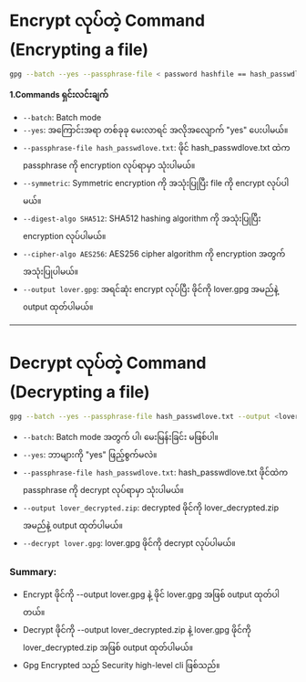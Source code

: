 
# Encrypt လုပ်တဲ့ Command (Encrypting a file)

```bash
gpg --batch --yes --passphrase-file < password hashfile == hash_passwdlove.txt> --symmetric --digest-algo SHA512 --cipher-algo AES256 --output < user-choice ouptfile-name လိုချင်သောနာမည်ထည့်ရန် ==lover.gpg > <user-data-original-zipfile == ထည့်ရန် == master.zip>

```

**1.Commands ရှင်းလင်းချက်**

- `--batch`: Batch mode 
- `--yes`: အကြောင်းအရာ တစ်ခုခု မေးလာရင် အလိုအလျောက် "yes" ပေးပါမယ်။
- `--passphrase-file hash_passwdlove.txt`: ဖိုင် hash_passwdlove.txt ထဲက passphrase ကို encryption လုပ်ရာမှာ သုံးပါမယ်။
- `--symmetric`: Symmetric encryption ကို အသုံးပြုပြီး file ကို encrypt လုပ်ပါမယ်။
- `--digest-algo SHA512`: SHA512 hashing algorithm ကို အသုံးပြုပြီး encryption လုပ်ပါမယ်။
- `--cipher-algo AES256`: AES256 cipher algorithm ကို encryption အတွက် အသုံးပြုပါမယ်။
- `--output lover.gpg`: အရင်ဆုံး encrypt လုပ်ပြီး ဖိုင်ကို lover.gpg အမည်နဲ့ output ထုတ်ပါမယ်။


---
# Decrypt လုပ်တဲ့ Command (Decrypting a file)

```bash
gpg --batch --yes --passphrase-file hash_passwdlove.txt --output <lover_decrypted.zip> --decrypt <lover.gpg>

```


- `--batch`: Batch mode အတွက် ပါ၊  မေးမြန်းခြင်း မဖြစ်ပါ။
- `--yes`: ဘာများကို "yes" ဖြည့်စွက်မလဲ။
- `--passphrase-file hash_passwdlove.txt`: hash_passwdlove.txt ဖိုင်ထဲက passphrase ကို decrypt လုပ်ရာမှာ သုံးပါမယ်။
- `--output lover_decrypted.zip`: decrypted ဖိုင်ကို lover_decrypted.zip အမည်နဲ့ output ထုတ်ပါမယ်။
- `--decrypt lover.gpg`: lover.gpg ဖိုင်ကို decrypt လုပ်ပါမယ်။

### Summary:
- Encrypt ဖိုင်ကို --output lover.gpg နဲ့ ဖိုင် lover.gpg အဖြစ် output ထုတ်ပါတယ်။
- Decrypt ဖိုင်ကို --output lover_decrypted.zip နဲ့ lover.gpg ဖိုင်ကို lover_decrypted.zip အဖြစ် output ထုတ်ပါမယ်။
- Gpg Encrypted သည် Security high-level cli ဖြစ်သည်။
  